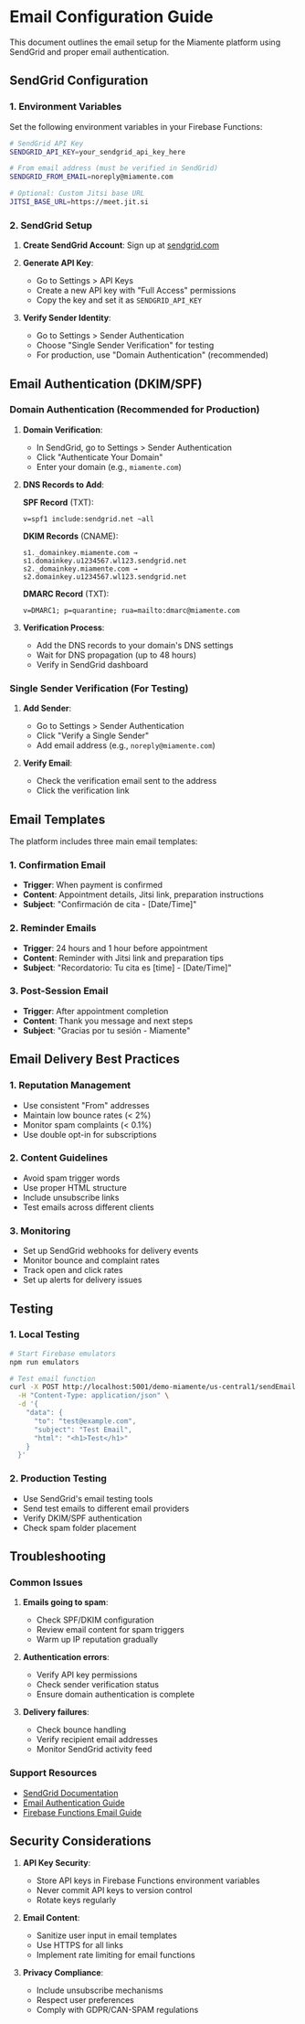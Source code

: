 # Email Configuration Guide

This document outlines the email setup for the Miamente platform using SendGrid and proper email authentication.

## SendGrid Configuration

### 1. Environment Variables

Set the following environment variables in your Firebase Functions:

```bash
# SendGrid API Key
SENDGRID_API_KEY=your_sendgrid_api_key_here

# From email address (must be verified in SendGrid)
SENDGRID_FROM_EMAIL=noreply@miamente.com

# Optional: Custom Jitsi base URL
JITSI_BASE_URL=https://meet.jit.si
```

### 2. SendGrid Setup

1. **Create SendGrid Account**: Sign up at [sendgrid.com](https://sendgrid.com)
2. **Generate API Key**:
   - Go to Settings > API Keys
   - Create a new API key with "Full Access" permissions
   - Copy the key and set it as `SENDGRID_API_KEY`

3. **Verify Sender Identity**:
   - Go to Settings > Sender Authentication
   - Choose "Single Sender Verification" for testing
   - For production, use "Domain Authentication" (recommended)

## Email Authentication (DKIM/SPF)

### Domain Authentication (Recommended for Production)

1. **Domain Verification**:
   - In SendGrid, go to Settings > Sender Authentication
   - Click "Authenticate Your Domain"
   - Enter your domain (e.g., `miamente.com`)

2. **DNS Records to Add**:

   **SPF Record** (TXT):

   ```
   v=spf1 include:sendgrid.net ~all
   ```

   **DKIM Records** (CNAME):

   ```
   s1._domainkey.miamente.com → s1.domainkey.u1234567.wl123.sendgrid.net
   s2._domainkey.miamente.com → s2.domainkey.u1234567.wl123.sendgrid.net
   ```

   **DMARC Record** (TXT):

   ```
   v=DMARC1; p=quarantine; rua=mailto:dmarc@miamente.com
   ```

3. **Verification Process**:
   - Add the DNS records to your domain's DNS settings
   - Wait for DNS propagation (up to 48 hours)
   - Verify in SendGrid dashboard

### Single Sender Verification (For Testing)

1. **Add Sender**:
   - Go to Settings > Sender Authentication
   - Click "Verify a Single Sender"
   - Add email address (e.g., `noreply@miamente.com`)

2. **Verify Email**:
   - Check the verification email sent to the address
   - Click the verification link

## Email Templates

The platform includes three main email templates:

### 1. Confirmation Email

- **Trigger**: When payment is confirmed
- **Content**: Appointment details, Jitsi link, preparation instructions
- **Subject**: "Confirmación de cita - [Date/Time]"

### 2. Reminder Emails

- **Trigger**: 24 hours and 1 hour before appointment
- **Content**: Reminder with Jitsi link and preparation tips
- **Subject**: "Recordatorio: Tu cita es [time] - [Date/Time]"

### 3. Post-Session Email

- **Trigger**: After appointment completion
- **Content**: Thank you message and next steps
- **Subject**: "Gracias por tu sesión - Miamente"

## Email Delivery Best Practices

### 1. Reputation Management

- Use consistent "From" addresses
- Maintain low bounce rates (< 2%)
- Monitor spam complaints (< 0.1%)
- Use double opt-in for subscriptions

### 2. Content Guidelines

- Avoid spam trigger words
- Use proper HTML structure
- Include unsubscribe links
- Test emails across different clients

### 3. Monitoring

- Set up SendGrid webhooks for delivery events
- Monitor bounce and complaint rates
- Track open and click rates
- Set up alerts for delivery issues

## Testing

### 1. Local Testing

```bash
# Start Firebase emulators
npm run emulators

# Test email function
curl -X POST http://localhost:5001/demo-miamente/us-central1/sendEmail \
  -H "Content-Type: application/json" \
  -d '{
    "data": {
      "to": "test@example.com",
      "subject": "Test Email",
      "html": "<h1>Test</h1>"
    }
  }'
```

### 2. Production Testing

- Use SendGrid's email testing tools
- Send test emails to different email providers
- Verify DKIM/SPF authentication
- Check spam folder placement

## Troubleshooting

### Common Issues

1. **Emails going to spam**:
   - Check SPF/DKIM configuration
   - Review email content for spam triggers
   - Warm up IP reputation gradually

2. **Authentication errors**:
   - Verify API key permissions
   - Check sender verification status
   - Ensure domain authentication is complete

3. **Delivery failures**:
   - Check bounce handling
   - Verify recipient email addresses
   - Monitor SendGrid activity feed

### Support Resources

- [SendGrid Documentation](https://docs.sendgrid.com/)
- [Email Authentication Guide](https://sendgrid.com/docs/ui/account-and-settings/how-to-set-up-domain-authentication/)
- [Firebase Functions Email Guide](https://firebase.google.com/docs/functions/email)

## Security Considerations

1. **API Key Security**:
   - Store API keys in Firebase Functions environment variables
   - Never commit API keys to version control
   - Rotate keys regularly

2. **Email Content**:
   - Sanitize user input in email templates
   - Use HTTPS for all links
   - Implement rate limiting for email functions

3. **Privacy Compliance**:
   - Include unsubscribe mechanisms
   - Respect user preferences
   - Comply with GDPR/CAN-SPAM regulations
